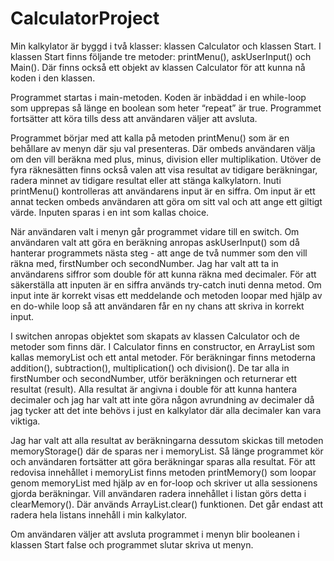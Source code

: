 # CalculatorProject
Min kalkylator är byggd i två klasser: klassen Calculator och klassen Start. 
I klassen Start finns följande tre metoder: printMenu(), askUserInput() och Main(). Där finns också ett objekt av klassen Calculator för att kunna nå koden i den klassen.

Programmet startas i main-metoden. Koden är inbäddad i en while-loop som upprepas så länge en boolean som heter “repeat” är true. Programmet fortsätter att köra tills dess att användaren väljer att avsluta. 

Programmet börjar med att kalla på metoden printMenu() som är en behållare av menyn där sju val presenteras. Där ombeds användaren välja om den vill beräkna med plus, minus, division eller multiplikation. Utöver de fyra räknesätten finns också valen att visa resultat av tidigare beräkningar, radera minnet av tidigare resultat eller att stänga kalkylatorn. Inuti printMenu() kontrolleras att användarens input är en siffra. Om input är ett annat tecken ombeds användaren att göra om sitt val och att ange ett giltigt värde. Inputen sparas i en int som kallas choice.

När användaren valt i menyn går programmet vidare till en switch. Om användaren valt att göra en beräkning anropas askUserInput() som då hanterar programmets nästa steg - att ange de två nummer som den vill räkna med, firstNumber och secondNumber. Jag har valt att ta in användarens siffror som double för att kunna räkna med decimaler. För att säkerställa att inputen är en siffra används try-catch inuti denna metod. Om input inte är korrekt visas ett meddelande och metoden loopar med hjälp av en do-while loop så att användaren får en ny chans att skriva in korrekt input. 

I switchen anropas objektet som skapats av klassen Calculator och de metoder som finns där. I Calculator finns en constructor, en ArrayList som kallas memoryList och ett antal metoder. För beräkningar finns metoderna addition(), subtraction(), multiplication() och division(). De tar alla in firstNumber och secondNumber, utför beräkningen och returnerar ett resultat (result). Alla resultat är angivna i double för att kunna hantera decimaler och jag har valt att inte göra någon avrundning av decimaler då jag tycker att det inte behövs i just en kalkylator där alla decimaler kan vara viktiga. 

Jag har valt att alla resultat av beräkningarna dessutom skickas till metoden memoryStorage() där de sparas ner i memoryList. Så länge programmet kör och användaren fortsätter att göra beräkningar sparas alla resultat. För att redovisa innehållet i memoryList finns metoden printMemory() som loopar genom memoryList med hjälp av en for-loop och skriver ut alla sessionens gjorda beräkningar. Vill användaren radera innehållet i listan görs detta i clearMemory(). Där används ArrayList.clear() funktionen. Det går endast att radera hela listans innehåll i min kalkylator.

Om användaren väljer att avsluta programmet i menyn blir booleanen i klassen Start false och programmet slutar skriva ut menyn.
